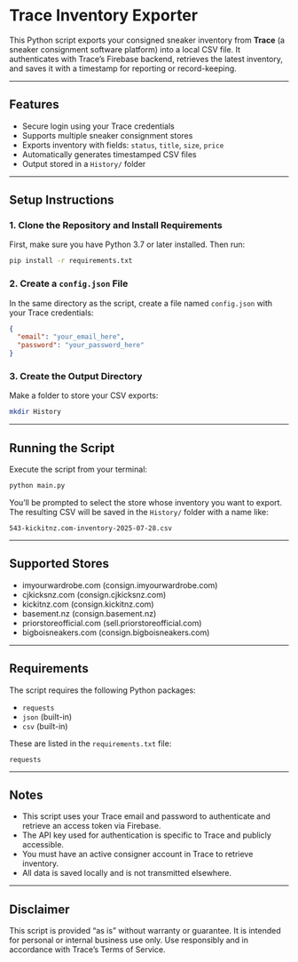 # Trace Inventory Exporter

This Python script exports your consigned sneaker inventory from **Trace** (a sneaker consignment software platform) into a local CSV file. It authenticates with Trace’s Firebase backend, retrieves the latest inventory, and saves it with a timestamp for reporting or record-keeping.

---

## Features

- Secure login using your Trace credentials
- Supports multiple sneaker consignment stores
- Exports inventory with fields: `status`, `title`, `size`, `price`
- Automatically generates timestamped CSV files
- Output stored in a `History/` folder

---

## Setup Instructions

### 1. Clone the Repository and Install Requirements

First, make sure you have Python 3.7 or later installed. Then run:

```bash
pip install -r requirements.txt
```

### 2. Create a `config.json` File

In the same directory as the script, create a file named `config.json` with your Trace credentials:

```json
{
  "email": "your_email_here",
  "password": "your_password_here"
}
```

### 3. Create the Output Directory

Make a folder to store your CSV exports:

```bash
mkdir History
```

---

## Running the Script

Execute the script from your terminal:

```bash
python main.py
```

You’ll be prompted to select the store whose inventory you want to export. The resulting CSV will be saved in the `History/` folder with a name like:

```
543-kickitnz.com-inventory-2025-07-28.csv
```

---

## Supported Stores

- imyourwardrobe.com  (consign.imyourwardrobe.com)
- cjkicksnz.com  (consign.cjkicksnz.com)
- kickitnz.com  (consign.kickitnz.com)
- basement.nz  (consign.basement.nz)
- priorstoreofficial.com  (sell.priorstoreofficial.com)
- bigboisneakers.com  (consign.bigboisneakers.com)

---

## Requirements

The script requires the following Python packages:

- `requests`
- `json` (built-in)
- `csv` (built-in)

These are listed in the `requirements.txt` file:

```text
requests
```

---

## Notes

- This script uses your Trace email and password to authenticate and retrieve an access token via Firebase.
- The API key used for authentication is specific to Trace and publicly accessible.
- You must have an active consigner account in Trace to retrieve inventory.
- All data is saved locally and is not transmitted elsewhere.

---

## Disclaimer

This script is provided “as is” without warranty or guarantee. It is intended for personal or internal business use only. Use responsibly and in accordance with Trace’s Terms of Service.
